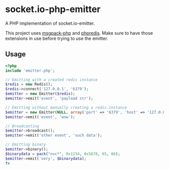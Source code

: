 socket.io-php-emitter
=====================

A PHP implementation of socket.io-emitter.

This project uses [msgpack-php](https://github.com/msgpack/msgpack-php) and [phpredis](https://github.com/nicolasff/phpredis). Make sure to have those extensions in use before trying to use the emitter.

## Usage

```php
<?php
include 'emitter.php';

// Emitting with a created redis instance
$redis = new Redis();
$redis->connect('127.0.0.1', '6379');
$emitter = new Emitter($redis);
$emitter->emit('event', 'payload str');

// Emitting without manually creating a redis instance
$emitter = new Emitter(NULL, array('port' => '6379', 'host' => '127.0.0.1'));
$emitter->emit('event', 'wow');

// Broadcasting
$emitter->broadcast();
$emitter->emit('other event', 'such data');

// Emitting binary
$emitter->binary();
$binarydata = pack("nvc*", 0x1234, 0x5678, 65, 66);
$emitter->emit('very', $binarydata);
?>
```
